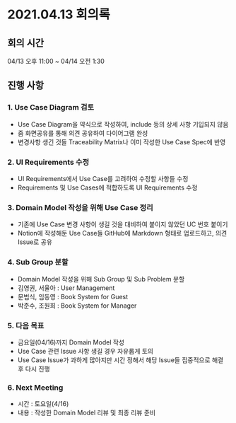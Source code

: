 # 2021.04.13 회의록

## 회의 시간

04/13 오후 11:00 ~ 04/14 오전 1:30

## 진행 사항

### 1. Use Case Diagram 검토

- Use Case Diagram을 약식으로 작성하여, include 등의 상세 사항 기입되지 않음
- 줌 화면공유를 통해 의견 공유하여 다이어그램 완성
- 변경사항 생긴 것들 Traceability Matrix나 이미 작성한 Use Case Spec에 반영

### 2. UI Requirements 수정

- UI Requirements에서 Use Case를 고려하여 수정할 사항들 수정
- Requirements 및 Use Cases에 적합하도록 UI Requirements 수정

### 3. Domain Model 작성을 위해 Use Case 정리

- 기존에 Use Case 변경 사항이 생길 것을 대비하여 붙이지 않았던 UC 번호 붙이기
- Notion에 작성해둔 Use Case들 GitHub에 Markdown 형태로 업로드하고, 의견 Issue로 공유

### 4. Sub Group 분할

- Domain Model 작성을 위해 Sub Group 및 Sub Problem 분할
- 김영권, 서율아 :  User Management
- 문법식, 임동영 : Book System for Guest
- 박준수, 조원희 : Book System for Manager

### 5. 다음 목표

- 금요일(04/16)까지 Domain Model 작성
- Use Case 관련 Issue 사항 생길 경우 자유롭게 토의
- Use Case Issue가 과하게 많아지만 시간 정해서 해당 Issue들 집중적으로 해결 후 다시 진행

### 6. Next Meeting

- 시간 : 토요일(4/16)
- 내용 : 작성한 Domain Model 리뷰 및 최종 리뷰 준비
